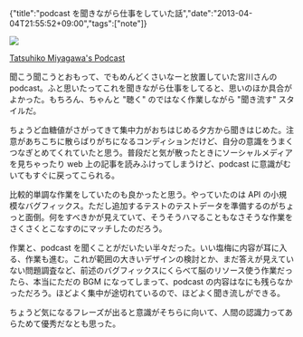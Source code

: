 {"title":"podcast を聞きながら仕事をしていた話","date":"2013-04-04T21:55:52+09:00","tags":["note"]}

![](http://a2.mzstatic.com/jp/r30/Podcasts/v4/9d/24/76/9d24766b-f2d6-f7fa-53f1-d59ea892b057/mza_8299346175038499353.170x170-75.jpg)

[Tatsuhiko Miyagawa's Podcast](http://podcast.bulknews.net/)

聞こう聞こうとおもって、でもめんどくさいなーと放置していた宮川さんの podcast。ふと思いたってこれを聞きながら仕事をしてると、思いのほか具合がよかった。もちろん、ちゃんと "聴く" のではなく作業しながら "聞き流す" スタイルだ。

ちょうど血糖値がさがってきて集中力がおちはじめる夕方から聞きはじめた。注意があちこちに散らばりがちになるコンディションだけど、自分の意識をうまくつなぎとめてくれていたと思う。普段だと気が散ったときにソーシャルメディアを見ちゃったり web 上の記事を読みふけってしまうけど、podcast に意識がむいてもすぐに戻ってこられる。

比較的単調な作業をしていたのも良かったと思う。やっていたのは API の小規模なバグフィックス。ただし追加するテストのテストデータを準備するのがちょっと面倒。何をすべきかが見えていて、そうそうハマることもなさそうな作業をさくさくとこなすのにマッチしたのだろう。

作業と、podcast を聞くことがだいたい半々だった。いい塩梅に内容が耳に入る、作業も進む。これが範囲の大きいデザインの検討とか、まだ答えが見えていない問題調査など、前述のバグフィックスにくらべて脳のリソース使う作業だったら、本当にただの BGM になってしまって、podcast の内容はなにも残らなかっただろう。ほどよく集中が途切れているので、ほどよく聞き流しができる。

ちょうど気になるフレーズが出ると意識がそちらに向いて、人間の認識力ってあらためて優秀だなとも思った。
